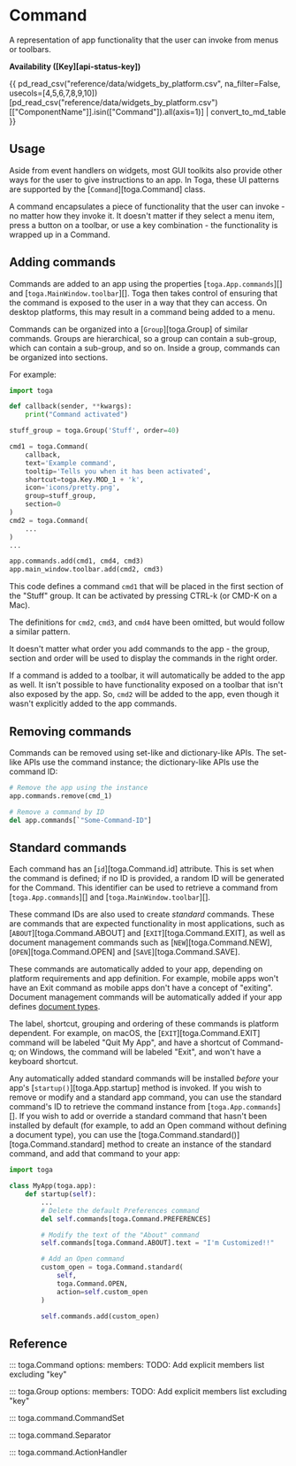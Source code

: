 # Command

A representation of app functionality that the user can invoke from
menus or toolbars.

**Availability ([Key][api-status-key])**

{{ pd_read_csv("reference/data/widgets_by_platform.csv", na_filter=False, usecols=[4,5,6,7,8,9,10])[pd_read_csv("reference/data/widgets_by_platform.csv")[["ComponentName"]].isin(["Command"]).all(axis=1)] | convert_to_md_table }}

## Usage

Aside from event handlers on widgets, most GUI toolkits also provide
other ways for the user to give instructions to an app. In Toga, these
UI patterns are supported by the [`Command`][toga.Command] class.

A command encapsulates a piece of functionality that the user can
invoke - no matter how they invoke it. It doesn't matter if they select
a menu item, press a button on a toolbar, or use a key combination - the
functionality is wrapped up in a Command.

## Adding commands

Commands are added to an app using the properties
[`toga.App.commands`][] and
[`toga.MainWindow.toolbar`][]. Toga then takes
control of ensuring that the command is exposed to the user in a way
that they can access. On desktop platforms, this may result in a command
being added to a menu.

Commands can be organized into a [`Group`][toga.Group] of similar commands. Groups are hierarchical, so a group
can contain a sub-group, which can contain a sub-group, and so on.
Inside a group, commands can be organized into sections.

For example:

```python
import toga

def callback(sender, **kwargs):
    print("Command activated")

stuff_group = toga.Group('Stuff', order=40)

cmd1 = toga.Command(
    callback,
    text='Example command',
    tooltip='Tells you when it has been activated',
    shortcut=toga.Key.MOD_1 + 'k',
    icon='icons/pretty.png',
    group=stuff_group,
    section=0
)
cmd2 = toga.Command(
    ...
)
...

app.commands.add(cmd1, cmd4, cmd3)
app.main_window.toolbar.add(cmd2, cmd3)
```

This code defines a command `cmd1` that will be placed in the first
section of the "Stuff" group. It can be activated by pressing CTRL-k (or
CMD-K on a Mac).

The definitions for `cmd2`, `cmd3`, and `cmd4` have been omitted, but
would follow a similar pattern.

It doesn't matter what order you add commands to the app - the group,
section and order will be used to display the commands in the right
order.

If a command is added to a toolbar, it will automatically be added to
the app as well. It isn't possible to have functionality exposed on a
toolbar that isn't also exposed by the app. So, `cmd2` will be added to
the app, even though it wasn't explicitly added to the app commands.

## Removing commands

Commands can be removed using set-like and dictionary-like APIs. The
set-like APIs use the command instance; the dictionary-like APIs use the
command ID:

```python
# Remove the app using the instance
app.commands.remove(cmd_1)

# Remove a command by ID
del app.commands[`"Some-Command-ID"]
```

## Standard commands

Each command has an [`id`][toga.Command.id]
attribute. This is set when the command is defined; if no ID is
provided, a random ID will be generated for the Command. This identifier
can be used to retrieve a command from
[`toga.App.commands`][] and
[`toga.MainWindow.toolbar`][].

These command IDs are also used to create *standard* commands. These are
commands that are expected functionality in most applications, such as
[`ABOUT`][toga.Command.ABOUT] and
[`EXIT`][toga.Command.EXIT], as well as document
management commands such as [`NEW`][toga.Command.NEW], [`OPEN`][toga.Command.OPEN] and
[`SAVE`][toga.Command.SAVE].

These commands are automatically added to your app, depending on
platform requirements and app definition. For example, mobile apps won't
have an Exit command as mobile apps don't have a concept of "exiting".
Document management commands will be automatically added if your app
defines [document types](./document).

The label, shortcut, grouping and ordering of these commands is platform
dependent. For example, on macOS, the
[`EXIT`][toga.Command.EXIT] command will be
labeled "Quit My App", and have a shortcut of Command-q; on Windows, the
command will be labeled "Exit", and won't have a keyboard shortcut.

Any automatically added standard commands will be installed *before*
your app's [`startup()`][toga.App.startup] method
is invoked. If you wish to remove or modify and a standard app command,
you can use the standard command's ID to retrieve the command instance
from [`toga.App.commands`][]. If you wish to
add or override a standard command that hasn't been installed by default
(for example, to add an Open command without defining a document type),
you can use the [toga.Command.standard()][toga.Command.standard]
method to create an instance of the standard command, and add that
command to your app:

```python
import toga

class MyApp(toga.app):
    def startup(self):
        ...
        # Delete the default Preferences command
        del self.commands[toga.Command.PREFERENCES]

        # Modify the text of the "About" command
        self.commands[toga.Command.ABOUT].text = "I'm Customized!!"

        # Add an Open command
        custom_open = toga.Command.standard(
            self,
            toga.Command.OPEN,
            action=self.custom_open
        )

        self.commands.add(custom_open)
```

## Reference

::: toga.Command
    options:
        members:
            TODO: Add explicit members list excluding "key"

::: toga.Group
    options:
        members:
            TODO: Add explicit members list excluding "key"

::: toga.command.CommandSet

::: toga.command.Separator

::: toga.command.ActionHandler
